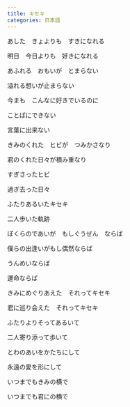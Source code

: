 ```yaml
---
title: キセキ
categories: 日本語
---
```


あした　きょよりも　すきになれる

明日　今日よりも　好きになれる



あふれる　おもいが　とまらない

溢れる想いが止まらない



今まも　こんなに好きでいるのに



ことばにできない

言葉に出来ない



きみのくれた　ヒビが　つみかさなり

君のくれた日々が積み重なり



すぎさったヒビ

過ぎ去った日々



ふたりあるいたキセキ

二人歩いた軌跡



ぼくらのであいが　もしぐうぜん　ならば

僕らの出逢いがもし偶然ならば



うんめいならば

運命ならば



きみにめぐりあえた　それってキセキ

君に巡り会えた　それってキセキ



ふたりよりそってあるいて

二人寄り添って歩いて



とわのあいをかたちにして

永遠の愛を形にして



いつまでもきみの横で

いつまでも君にの横で





